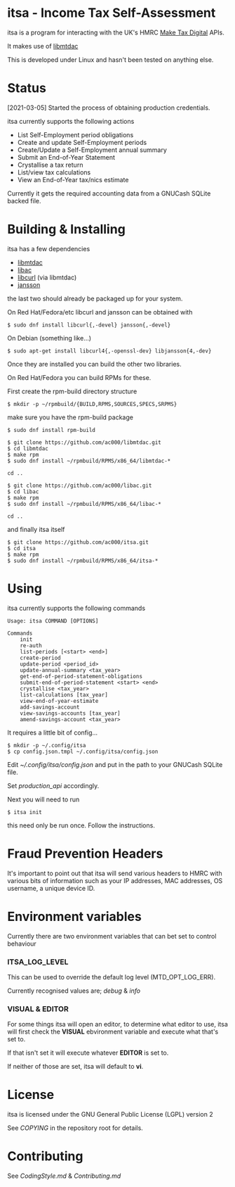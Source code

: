 # itsa - Income Tax Self-Assessment

itsa is a program for interacting with the UK's HMRC [Make Tax Digital](https://developer.service.hmrc.gov.uk/api-documentation) APIs.

It makes use of [libmtdac](https://github.com/ac000/libmtdac)

This is developed under Linux and hasn't been tested on anything else.

# Status

[2021-03-05] Started the process of obtaining production credentials.

itsa currently supports the following actions

  - List Self-Employment period obligations
  - Create and update Self-Employment periods
  - Create/Update a Self-Employment annual summary
  - Submit an End-of-Year Statement
  - Crystallise a tax return
  - List/view tax calculations
  - View an End-of-Year tax/nics estimate

Currently it gets the required accounting data from a GNUCash SQLite backed
file.

# Building & Installing

itsa has a few dependencies

  - [libmtdac](https://github.com/ac000/libmtdac)
  - [libac](https://github.com/ac000/libac)
  - [libcurl](https://curl.se/libcurl/) (via libmtdac)
  - [jansson](https://digip.org/jansson/)

the last two should already be packaged up for your system.

On Red Hat/Fedora/etc libcurl and jansson can be obtained with

```
$ sudo dnf install libcurl{,-devel} jansson{,-devel}
```

On Debian (something like...)

```
$ sudo apt-get install libcurl4{,-openssl-dev} libjansson{4,-dev}
```

Once they are installed you can build the other two libraries.

On Red Hat/Fedora you can build RPMs for these.

First create the rpm-build directory structure

```
$ mkdir -p ~/rpmbuild/{BUILD,RPMS,SOURCES,SPECS,SRPMS}
```

make sure you have the rpm-build package

```
$ sudo dnf install rpm-build
```

```
$ git clone https://github.com/ac000/libmtdac.git
$ cd libmtdac
$ make rpm
$ sudo dnf install ~/rpmbuild/RPMS/x86_64/libmtdac-*
```

```
cd ..
```

```
$ git clone https://github.com/ac000/libac.git
$ cd libac
$ make rpm
$ sudo dnf install ~/rpmbuild/RPMS/x86_64/libac-*
```

```
cd ..
```

and finally itsa itself

```
$ git clone https://github.com/ac000/itsa.git
$ cd itsa
$ make rpm
$ sudo dnf install ~/rpmbuild/RPMS/x86_64/itsa-*
```

# Using

itsa currently supports the following commands

```
Usage: itsa COMMAND [OPTIONS]

Commands
    init
    re-auth
    list-periods [<start> <end>]
    create-period
    update-period <period_id>
    update-annual-summary <tax_year>
    get-end-of-period-statement-obligations
    submit-end-of-period-statement <start> <end>
    crystallise <tax_year>
    list-calculations [tax_year]
    view-end-of-year-estimate
    add-savings-account
    view-savings-accounts [tax_year]
    amend-savings-account <tax_year>
```

It requires a little bit of config...

```
$ mkdir -p ~/.config/itsa
$ cp config.json.tmpl ~/.config/itsa/config.json
```

Edit *~/.config/itsa/config.json* and put in the path to your GNUCash SQLite
file.

Set *production_api* accordingly.

Next you will need to run

```
$ itsa init
```

this need only be run once. Follow the instructions.

# Fraud Prevention Headers

It's important to point out that itsa will send various headers to HMRC with
various bits of information such as your IP addresses, MAC addresses,
OS username, a unique device ID.

# Environment variables

Currently there are two environment variables that can bet set to control
behaviour

### ITSA_LOG_LEVEL

This can be used to override the default log level (MTD\_OPT\_LOG\_ERR).

Currently recognised values are; *debug* & *info*

### VISUAL & EDITOR

For some things itsa will open an editor, to determine what editor to use,
itsa will first check the **VISUAL** ebvironment variable and execute what
that's set to.

If that isn't set it will execute whatever **EDITOR** is set to.

If neither of those are set, itsa will default to **vi**.

# License

itsa is licensed under the GNU General Public License (LGPL) version 2

See *COPYING* in the repository root for details.

# Contributing

See *CodingStyle.md* & *Contributing.md*
